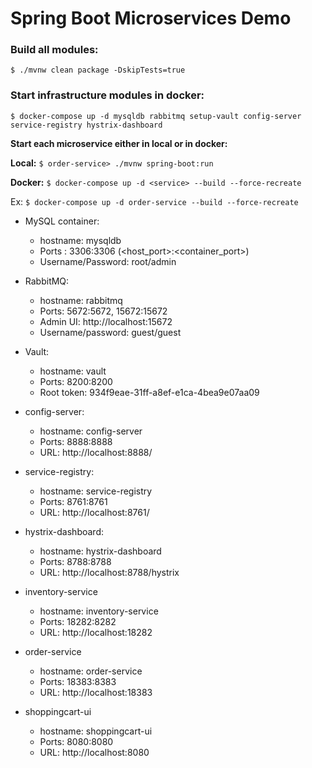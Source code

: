 # Spring Boot Microservices Demo

### Build all modules:

`$ ./mvnw clean package -DskipTests=true`

### Start infrastructure modules in docker:

`$ docker-compose up -d mysqldb rabbitmq setup-vault config-server service-registry hystrix-dashboard`

**Start each microservice either in local or in docker:**

**Local:** `$ order-service> ./mvnw spring-boot:run`

**Docker:** `$ docker-compose up -d <service> --build --force-recreate`

Ex: `$ docker-compose up -d order-service --build --force-recreate`

- MySQL container:

  - hostname: mysqldb
  - Ports : 3306:3306 (<host_port>:<container_port>)
  - Username/Password: root/admin

- RabbitMQ:

  - hostname: rabbitmq
  - Ports: 5672:5672, 15672:15672
  - Admin UI: http://localhost:15672
  - Username/password: guest/guest

- Vault:

  - hostname: vault
  - Ports: 8200:8200
  - Root token: 934f9eae-31ff-a8ef-e1ca-4bea9e07aa09

- config-server:

  - hostname: config-server
  - Ports: 8888:8888
  - URL: http://localhost:8888/

- service-registry:

  - hostname: service-registry
  - Ports: 8761:8761
  - URL: http://localhost:8761/

- hystrix-dashboard:

  - hostname: hystrix-dashboard
  - Ports: 8788:8788
  - URL: http://localhost:8788/hystrix

- inventory-service

  - hostname: inventory-service
  - Ports: 18282:8282
  - URL: http://localhost:18282

- order-service

  - hostname: order-service
  - Ports: 18383:8383
  - URL: http://localhost:18383

- shoppingcart-ui
  - hostname: shoppingcart-ui
  - Ports: 8080:8080
  - URL: http://localhost:8080
